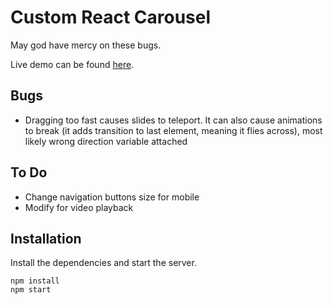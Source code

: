 # Custom React Carousel

May god have mercy on these bugs.

Live demo can be found [here](https://custom-react-carousel.netlify.app/).

## Bugs

- Dragging too fast causes slides to teleport. It can also cause animations to break (it adds transition to last element, meaning it flies across), most likely wrong direction variable attached

## To Do

- Change navigation buttons size for mobile
- Modify for video playback

## Installation

Install the dependencies and start the server.

```
npm install
npm start
```
